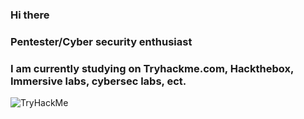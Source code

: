 ### Hi there 


### Pentester/Cyber security enthusiast

### I am currently studying on Tryhackme.com, Hackthebox, Immersive labs, cybersec labs, ect.


 <img src="https://tryhackme-badges.s3.amazonaws.com/DrXploiter.png" alt="TryHackMe">
